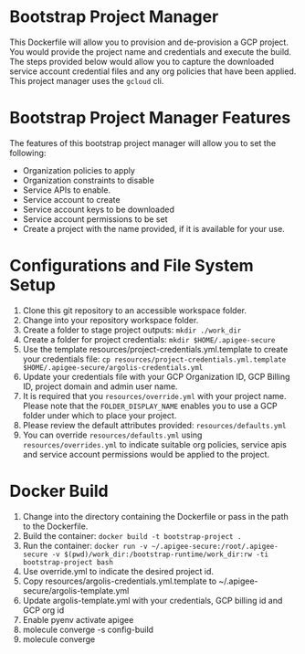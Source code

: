 
# Bootstrap Project Manager
This Dockerfile will allow you to provision and de-provision a GCP project. You
would provide the project name and credentials and execute the build. The steps
provided below would allow you to capture the downloaded service account credential 
files and any org policies that have been applied. This project manager uses 
the `gcloud` cli.

# Bootstrap Project Manager Features
The features of this bootstrap project manager will allow you to set the following: 
- Organization policies to apply
- Organization constraints to disable
- Service APIs to enable.
- Service account to create
- Service account keys to be downloaded
- Service account permissions to be set
- Create a project with the name provided, if it is available for your use.

# Configurations and File System Setup
1. Clone this git repository to an accessible workspace folder.
2. Change into your repository workspace folder.
3. Create a folder to stage project outputs: `mkdir ./work_dir`
4. Create a folder for project credentials: `mkdir $HOME/.apigee-secure`
5. Use the template resources/project-credentials.yml.template to create your 
   credentials file: `cp resources/project-credentials.yml.template $HOME/.apigee-secure/argolis-credentials.yml`
6. Update your credentials file with your GCP Organization ID, GCP Billing ID, project domain and admin user name.
7. It is required that you `resources/override.yml` with your project name. 
   Please note that the `FOLDER_DISPLAY_NAME` enables you to use a GCP folder under which to place your project. 
8. Please review the default attributes provided: `resources/defaults.yml` 
9. You can override `resources/defaults.yml` using `resources/overrides.yml` to indicate suitable org policies, service apis and service account permissions would be applied to the project.

# Docker Build
1. Change into the directory containing the Dockerfile or pass in the path to the Dockerfile.
2. Build the container: `docker build -t bootstrap-project .`
3. Run the container: `docker run -v ~/.apigee-secure:/root/.apigee-secure -v $(pwd)/work_dir:/bootstrap-runtime/work_dir:rw -ti bootstrap-project bash`
4. Use override.yml to indicate the desired project id.
5. Copy resources/argolis-credentials.yml.template to ~/.apigee-secure/argolis-template.yml
6. Update argolis-template.yml with your credentials, GCP billing id and GCP org id
7. Enable pyenv activate apigee
8. molecule converge -s config-build
9. molecule converge 